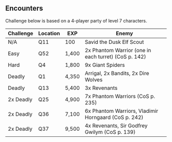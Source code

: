 Encounters
----------

Challenge below is based on a 4-player party of level 7 characters.

| Challenge | Location | EXP   | Enemy                                                |
|-----------|----------|-------|------------------------------------------------------|
| N/A       | Q11      | 100   | Savid the Dusk Elf Scout                             |
| Easy      | Q52      | 1,400 | 2x Phantom Warrior (one in each turret) (CoS p. 142) |
| Hard      | Q4       | 1,800 | 9x Giant Spiders                                     |
| Deadly    | Q1       | 4,350 | Arrigal, 2x Bandits, 2x Dire Wolves                  |
| Deadly    | Q13      | 5,400 | 3x Revenants                                         |
| 2x Deadly | Q25      | 4,900 | 7x Phantom Warriors (CoS p. 235)                     |
| 2x Deadly | Q36      | 7,100 | 6x Phantom Warriors, Vladimir Horngaard (CoS p. 242) |
| 2x Deadly | Q37      | 9,500 | 4x Revenants, Sir Godfrey Gwilym (CoS p. 139)        |
